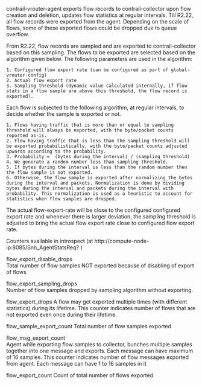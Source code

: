 contrail-vrouter-agent exports flow records to contrail-collector upon flow creation and deletion, updates flow statistics at regular intervals. Till R2.22, all flow records were exported from the agent. Depending on the scale of flows, some of these exported flows could be dropped due to queue overflow.

From R2.22, flow records are sampled and are exported to contrail-collector based on this sampling. The flows to be exported are selected based on the algorithm given below. The following parameters are used in the algorithm:

    1. Configured flow export rate (can be configured as part of global-vrouter-config)
    2. Actual flow export rate
    3. Sampling threshold (dynamic value calculated internally, if flow stats in a flow sample are above this threshold, the flow record is exported).

Each flow is subjected to the following algorithm, at regular intervals, to decide whether the sample is exported or not.
    
    1. Flows having traffic that is more than or equal to sampling threshold will always be exported, with the byte/packet counts reported as-is.
    2. Flow having traffic that is less than the sampling threshold will be exported probabilistically, with the byte/packet counts adjusted upwards according to the probability.
    3. Probability =  (bytes during the interval) / (sampling threshold)
    4. We generate a random number less than sampling threshold.
    5. If bytes during the interval is less than the random number then the flow sample is not exported.
    6. Otherwise, the flow sample is exported after normalizing the bytes during the interval and packets. Normalization is done by dividing bytes during the interval and packets during the interval with probability. This normalization is used as a heuristic to account for statistics when flow samples are dropped.

The actual flow-export-rate will be close to the configured configured export rate and whenever there is larger deviation, the sampling threshold is adjusted to bring the actual flow export rate close to configured flow export rate.
  
Counters available in introspect (at http://compute-node-ip:8085/Snh_AgentStatsReq? )
  
flow_export_disable_drops  
Total number of flow samples NOT exported because of disabling of export of flows    
  
flow_export_sampling_drops  
Number of flow samples dropped by sampling algorithm without exporting.
  
flow_export_drops
A flow may get exported multiple times (with different statistics) during its lifetime. This counter indicates number of flows that are not exported even once during their lifetime  
  
flow_sample_export_count
Total number of flow samples exported  
  
flow_msg_export_count  
Agent while exporting flow samples to collector, bunches multiple samples together into one message and exports. Each message can have maximum of 16 samples. This counter indicates number of flow messages exported from agent. Each message can have 1 to 16 samples in it  

flow_export_count
Count of total number of flows exported  


